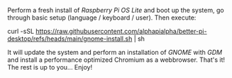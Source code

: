 Perform a fresh install of _Raspberry Pi OS Lite_ and boot up the system, go through basic setup (language / keyboard / user). Then execute:

curl -sSL https://raw.githubusercontent.com/alphapialpha/better-pi-desktop/refs/heads/main/gnome-install.sh | sh

It will update the system and perform an installation of _GNOME_ with _GDM_ and install a performance optimized Chromium as a webbrowser. That's it! The rest is up to you...
Enjoy!
